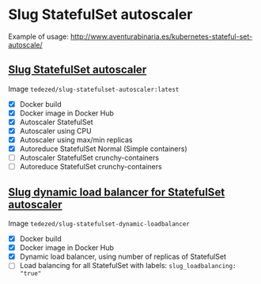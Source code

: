 # Slug StatefulSet autoscaler

Example of usage: http://www.aventurabinaria.es/kubernetes-stateful-set-autoscale/

## [Slug StatefulSet autoscaler](https://github.com/Tedezed/slug-containers/tree/master/statefulset_autoscaler)

Image `tedezed/slug-statefulset-autoscaler:latest`

- [x] Docker build
- [x] Docker image in Docker Hub
- [x] Autoscaler StatefulSet
- [x] Autoscaler using CPU
- [x] Autoscaler using max/min replicas
- [x] Autoreduce StatefulSet Normal (Simple containers)
- [ ] Autoscaler StatefulSet crunchy-containers
- [ ] Autoreduce StatefulSet crunchy-containers

## [Slug dynamic load balancer for StatefulSet autoscaler](https://github.com/Tedezed/slug-containers/tree/master/dynamic_loadbalancer)

Image `tedezed/slug-statefulset-dynamic-loadbalancer`

- [x] Docker build
- [x] Docker image in Docker Hub
- [x] Dynamic load balancer, using number of replicas of StatefulSet
- [ ] Load balancing for all StatefulSet with labels: `slug_loadbalancing: "true"`
